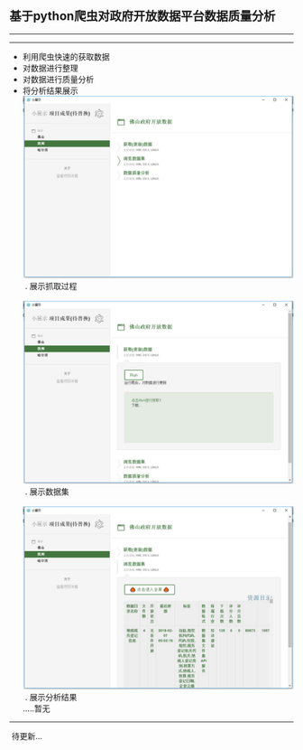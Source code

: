 ## 基于python爬虫对政府开放数据平台数据质量分析 
---
---

*	利用爬虫快速的获取数据
*	对数据进行整理
*	对数据进行质量分析
*	将分析结果展示<br>
![初始界面](./images/image01.jpg)
  . 展示抓取过程<br>
  ![抓取数据](./images/image03.jpg)
  . 展示数据集<br>
  ![展示数据集](./images/image04.jpg)
  . 展示分析结果<br>
  .....暂无
  
---
  待更新...
